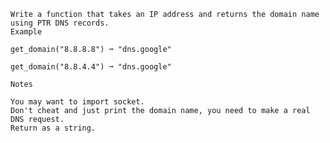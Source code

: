     Write a function that takes an IP address and returns the domain name using PTR DNS records.
    Example

    get_domain("8.8.8.8") ➞ "dns.google"

    get_domain("8.8.4.4") ➞ "dns.google"

    Notes

    You may want to import socket.
    Don't cheat and just print the domain name, you need to make a real DNS request.
    Return as a string.